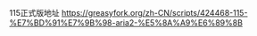 115正式版地址 https://greasyfork.org/zh-CN/scripts/424468-115-%E7%BD%91%E7%9B%98-aria2-%E5%8A%A9%E6%89%8B
